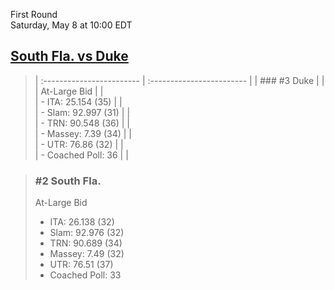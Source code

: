 First Round  
Saturday, May 8 at 10:00 EDT
## [South Fla. vs Duke](https://www.ncaa.com/game/5833371) 

> | :------------------------ | :------------------------ |
> | ### #3 Duke               | |  
> | At-Large Bid              | |  
> | - ITA: 25.154 (35)        | |  
> | - Slam: 92.997 (31)       | |  
> | - TRN: 90.548 (36)        | |  
> | - Massey: 7.39 (34)       | |  
> | - UTR: 76.86 (32)         | |  
> | - Coached Poll: 36        | |  

> ### #2 South Fla.  
> At-Large Bid  
> - ITA: 26.138 (32)  
> - Slam: 92.976 (32)  
> - TRN: 90.689 (34)  
> - Massey: 7.49 (32)  
> - UTR: 76.51 (37)  
> - Coached Poll: 33  
